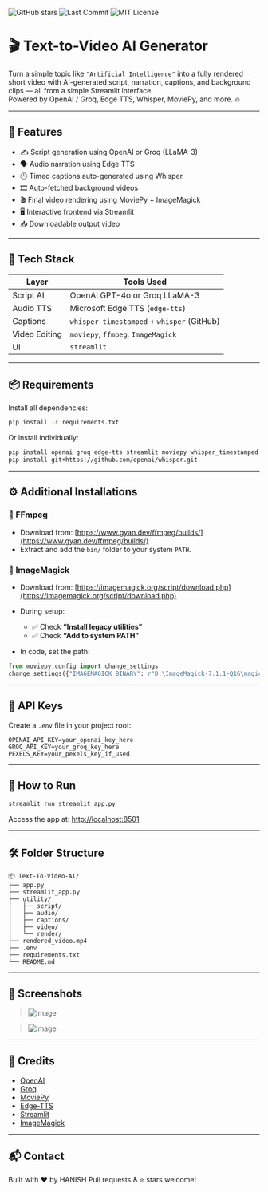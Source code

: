 ![GitHub stars](https://img.shields.io/github/stars/Hanshu110/Text-to-Video-AI?style=social)
![Last Commit](https://img.shields.io/github/last-commit/Hanshu110/Text-to-Video-AI)
![MIT License](https://img.shields.io/github/license/Hanshu110/Text-to-Video-AI)

# 🎬 Text-to-Video AI Generator

Turn a simple topic like `"Artificial Intelligence"` into a fully rendered short video with AI-generated script, narration, captions, and background clips — all from a simple Streamlit interface.  
Powered by OpenAI / Groq, Edge TTS, Whisper, MoviePy, and more. 🔥

---

## 🚀 Features

- ✍️ Script generation using OpenAI or Groq (LLaMA-3)
- 🗣️ Audio narration using Edge TTS
- 🕒 Timed captions auto-generated using Whisper
- 🎞️ Auto-fetched background videos
- 🎬 Final video rendering using MoviePy + ImageMagick
- 🖥️ Interactive frontend via Streamlit
- 📥 Downloadable output video

---

## 🧰 Tech Stack

| Layer         | Tools Used                                       |
|---------------|--------------------------------------------------|
| Script AI     | OpenAI GPT-4o or Groq LLaMA-3                    |
| Audio TTS     | Microsoft Edge TTS (`edge-tts`)                  |
| Captions      | `whisper-timestamped` + `whisper` (GitHub)       |
| Video Editing | `moviepy`, `ffmpeg`, `ImageMagick`               |
| UI            | `streamlit`                                      |

---

## 📦 Requirements

Install all dependencies:

```bash
pip install -r requirements.txt
````

Or install individually:

```bash
pip install openai groq edge-tts streamlit moviepy whisper_timestamped python-dotenv
pip install git+https://github.com/openai/whisper.git
```

---

## ⚙️ Additional Installations

### 🔧 FFmpeg

* Download from: [https://www.gyan.dev/ffmpeg/builds/](https://www.gyan.dev/ffmpeg/builds/)
* Extract and add the `bin/` folder to your system `PATH`.

### 🧙 ImageMagick

* Download from: [https://imagemagick.org/script/download.php](https://imagemagick.org/script/download.php)
* During setup:

  * ✅ Check **“Install legacy utilities”**
  * ✅ Check **“Add to system PATH”**
* In code, set the path:

```python
from moviepy.config import change_settings
change_settings({"IMAGEMAGICK_BINARY": r"D:\ImageMagick-7.1.1-Q16\magick.exe"})
```

---

## 🔐 API Keys

Create a `.env` file in your project root:

```
OPENAI_API_KEY=your_openai_key_here
GROQ_API_KEY=your_groq_key_here
PEXELS_KEY=your_pexels_key_if_used
```

---

## 🧪 How to Run

```bash
streamlit run streamlit_app.py
```

Access the app at:
[http://localhost:8501](http://localhost:8501)

---

## 🛠️ Folder Structure

```
📦 Text-To-Video-AI/
├── app.py
├── streamlit_app.py
├── utility/
│   ├── script/
│   ├── audio/
│   ├── captions/
│   ├── video/
│   └── render/
├── rendered_video.mp4
├── .env
├── requirements.txt
└── README.md
```

---

## 📸 Screenshots

>
> ![image](https://github.com/user-attachments/assets/2e362167-b970-40f9-b90f-478cb9101f8d)

> ![image](https://github.com/user-attachments/assets/c3e6a45a-a10b-483a-bcb1-3737ebfd8908)

---

## 🙌 Credits

* [OpenAI](https://openai.com/)
* [Groq](https://console.groq.com/)
* [MoviePy](https://zulko.github.io/moviepy/)
* [Edge-TTS](https://github.com/rany2/edge-tts)
* [Streamlit](https://streamlit.io/)
* [ImageMagick](https://imagemagick.org/)

---

## 📬 Contact

Built with ❤️ by HANISH
Pull requests & ⭐ stars welcome!
